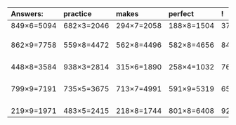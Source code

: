 | Answers: | practice | makes | perfect | ! |
| :--- | :--- | :--- | :--- | :--- |
| 849×6=5094 | 682×3=2046 | 294×7=2058 | 188×8=1504 | 370×4=1480 | 
|   |   |   |   |   | 
|   |   |   |   |   | 
|   |   |   |   |   | 
| 862×9=7758 | 559×8=4472 | 562×8=4496 | 582×8=4656 | 847×3=2541 | 
|   |   |   |   |   | 
|   |   |   |   |   | 
|   |   |   |   |   | 
|   |   |   |   |   | 
| 448×8=3584 | 938×3=2814 | 315×6=1890 | 258×4=1032 | 766×3=2298 | 
|   |   |   |   |   | 
|   |   |   |   |   | 
|   |   |   |   |   | 
|   |   |   |   |   | 
| 799×9=7191 | 735×5=3675 | 713×7=4991 | 591×9=5319 | 650×3=1950 | 
|   |   |   |   |   | 
|   |   |   |   |   | 
|   |   |   |   |   | 
|   |   |   |   |   | 
| 219×9=1971 | 483×5=2415 | 218×8=1744 | 801×8=6408 | 929×9=8361 | 
